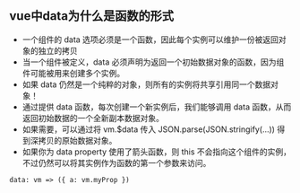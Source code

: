 ## vue中data为什么是函数的形式
- 一个组件的 data 选项必须是一个函数，因此每个实例可以维护一份被返回对象的独立的拷贝
- 当一个组件被定义，data 必须声明为返回一个初始数据对象的函数，因为组件可能被用来创建多个实例。
- 如果 data 仍然是一个纯粹的对象，则所有的实例将共享引用同一个数据对象！
- 通过提供 data 函数，每次创建一个新实例后，我们能够调用 data 函数，从而返回初始数据的一个全新副本数据对象。
- 如果需要，可以通过将 vm.$data 传入 JSON.parse(JSON.stringify(...)) 得到深拷贝的原始数据对象。
- 如果你为 data property 使用了箭头函数，则 this 不会指向这个组件的实例，不过仍然可以将其实例作为函数的第一个参数来访问。
```
data: vm => ({ a: vm.myProp })
```
